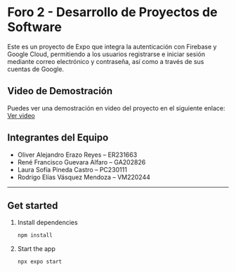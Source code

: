 # Foro 2 - Desarrollo de Proyectos de Software

Este es un proyecto de Expo que integra la autenticación con Firebase y Google Cloud, permitiendo a los usuarios registrarse e iniciar sesión mediante correo electrónico y contraseña, así como a través de sus cuentas de Google.

## Video de Demostración

Puedes ver una demostración en video del proyecto en el siguiente enlace:
[Ver video](https://udbedu-my.sharepoint.com/:v:/g/personal/er231663_alumno_udb_edu_sv/ETCvZVqQC0tIg3Gd2zGf5qIBP1K362rTHKG2hXPa9IIb5w?nav=eyJyZWZlcnJhbEluZm8iOnsicmVmZXJyYWxBcHAiOiJPbmVEcml2ZUZvckJ1c2luZXNzIiwicmVmZXJyYWxBcHBQbGF0Zm9ybSI6IldlYiIsInJlZmVycmFsTW9kZSI6InZpZXciLCJyZWZlcnJhbFZpZXciOiJNeUZpbGVzTGlua0NvcHkifX0&e=FfdgdK)

## Integrantes del Equipo

*   Oliver Alejandro Erazo Reyes – ER231663
*   René Francisco Guevara Alfaro – GA202826
*   Laura Sofía Pineda Castro – PC230111
*   Rodrigo Elías Vásquez Mendoza – VM220244

---

## Get started

1. Install dependencies

   ```bash
   npm install
   ```

2. Start the app

   ```bash
   npx expo start
   ```


